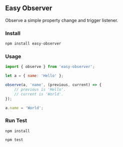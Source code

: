 ## Easy Observer

Observe a simple property change and trigger listener.


### Install

```bash
npm install easy-observer
```

### Usage

```javascript
import { observe } from 'easy-observer';

let a = { name: 'Hello' };

observe(a, 'name', (previous, current) => {
	// previous is 'Hello'.
	// current is 'World'.
});

a.name = 'World';
```

### Run Test

```
npm install 

npm test
```
